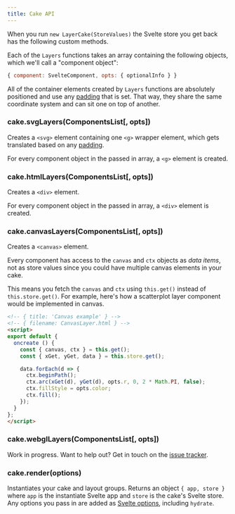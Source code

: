 ```yaml
---
title: Cake API
---
```


When you run `new LayerCake(StoreValues)` the Svelte store you get back has the following custom methods.

Each of the `Layers` functions takes an array containing the following objects, which we'll call a "component object":

```js
{ component: SvelteComponent, opts: { optionalInfo } }
```

All of the container elements created by `Layers` functions are absolutely positioned and use any [padding](#padding) that is set. That way, they share the same coordinate system and can sit one on top of another.

### cake.svgLayers(ComponentsList[, opts])

Creates a `<svg>` element containing one `<g>` wrapper element, which gets translated based on any [padding](#padding).

For every component object in the passed in array, a `<g>` element is created.

### cake.htmlLayers(ComponentsList[, opts])

Creates a `<div>` element.

For every component object in the passed in array, a `<div>` element is created.

### cake.canvasLayers(ComponentsList[, opts])

Creates a `<canvas>` element.

Every component has access to the `canvas` and `ctx` objects as *data items*, not as store values since you could have multiple canvas elements in your cake.

This means you fetch the `canvas` and `ctx` using `this.get()` instead of `this.store.get()`. For example, here's how a scatterplot layer component would be implemented in canvas.

```html
<!-- { title: 'Canvas example' } -->
<!-- { filename: CanvasLayer.html } -->
<script>
export default {
  oncreate () {
    const { canvas, ctx } = this.get();
    const { xGet, yGet, data } = this.store.get();

    data.forEach(d => {
      ctx.beginPath();
      ctx.arc(xGet(d), yGet(d), opts.r, 0, 2 * Math.PI, false);
      ctx.fillStyle = opts.color;
      ctx.fill();
    });
  }
};
</script>
```

### cake.webglLayers(ComponentsList[, opts])

Work in progress. Want to help out? Get in touch on the [issue tracker](https://github.com/mhkeller/layercake).

### cake.render(options)

Instantiates your cake and layout groups. Returns an object `{ app, store }` where `app` is the instantiate Svelte app and `store` is the cake's Svelte store. Any options you pass in are added as [Svelte options](https://svelte.technology/guide#component-options), including `hydrate`.
